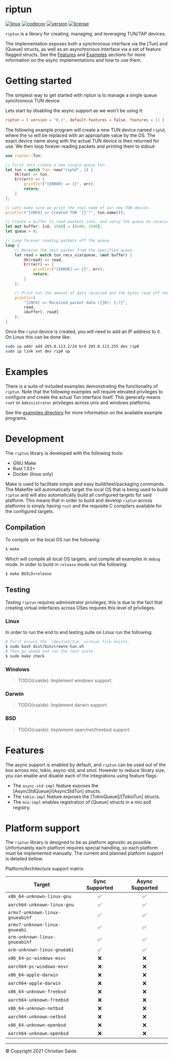 # riptun
[![linux](https://github.com/csaide/riptun/actions/workflows/linux.yml/badge.svg)](https://github.com/csaide/riptun/actions/workflows/linux.yml)
[![codecov](https://codecov.io/gh/csaide/riptun/branch/develop/graph/badge.svg?token=JIJN96Q4RG)](https://codecov.io/gh/csaide/riptun)
[![version](https://img.shields.io/crates/v/riptun)](https://crates.io/crates/riptun)
[![license](https://img.shields.io/crates/l/riptun)](https://github.com/tokio-rs/tokio/blob/master/LICENSE)

`riptun` is a library for creating, managing, and leveraging TUN/TAP devices.

The implementation exposes both a synchronous interface via the [Tun] and [Queue] structs, as well as an
asynchronous interface via a set of feature flagged structs. See the [Features](#features) and [Examples](#examples)
sections for more information on the async implementations and how to use them.

# Getting started

The simplest way to get started with riptun is to manage a single queue synchronous TUN device:

Lets start by disabling the async support as we won't be using it:

```toml
riptun = { version = "0.1", default-features = false, features = [] }
```

The following example program will create a new TUN device named `rip%d`, where the `%d`
will be replaced with an appropriate value by the OS. The exact device name along with the
actual TUN device is then returned for use. We then loop forever reading packets and printing
them to stdout:

```rust
use riptun::Tun;

// First lets create a new single queue tun.
let tun = match Tun::new("rip%d", 1) {
    Ok(tun) => tun,
    Err(err) => {
        println!("[ERROR] => {}", err);
        return;
    }
};

// Lets make sure we print the real name of our new TUN device.
println!("[INFO] => Created TUN '{}'!", tun.name());

// Create a buffer to read packets into, and setup the queue to receive from.
let mut buffer: [u8; 1500] = [0x00; 1500];
let queue = 0;

// Loop forever reading packets off the queue.
loop {
    // Receive the next packet from the specified queue.
    let read = match tun.recv_via(queue, &mut buffer) {
        Ok(read) => read,
        Err(err) => {
            println!("[ERROR] => {}", err);
            return;
        }
    };

    // Print out the amount of data received and the bytes read off the queue.
    println!(
        "[INFO] => Received packet data ({}B): {:?}",
        read,
        &buffer[..read]
    );
}
```

Once the `rip%d` device is created, you will need to add an IP address to it. On Linux this can be
done like:

```bash
sudo ip addr add 203.0.113.2/24 brd 203.0.113.255 dev rip0
sudo ip link set dev rip0 up
```

# Examples

There is a suite of included examples demonstrating the functionality of `riptun`. Note that the following examples
will require elevated privileges to configure and create the actual Tun interface itself. This generally means `root`
or `Administrator` privileges across unix and windows platforms.

See the [examples directory](examples/) for more information on the available example programs.

# Development

The `riptun` library is developed with the following tools:
- GNU Make
- Rust 1.53+
- Docker (linux only)

Make is used to facilitate simple and easy build/test/packaging commands. The Makefile will automatically target the local OS
that is being used to build `riptun` and will also automatically build all configured targets for said platform. This means that
in order to build and develop `riptun` across platforms is simply having `rust` and the requisite C compilers available for the
configured targets.

## Compilation

To compile on the local OS run the following:

```bash
$ make
```

Which will compile all local OS targets, and compile all examples in `debug` mode. In order to build in `release` mode
run the following:

```bash
$ make BUILD=release
```

## Testing

Testing `riptun` requires administrator privileges, this is due to the fact that creating virtual interfaces across OSes requires
this level of privileges.

### Linux

In order to run the end to end testing suite on Linux run the following:

```bash
# First ensure the `/dev/net/tun` virtual file exists.
$ sudo bash dist/bin/create-tun.sh
# Then go ahead and run the test suite.
$ sudo make check
```

### Windows

> TODO(csaide): Implement windows support.

### Darwin

> TODO(csaide): Implement darwin support.

### BSD

> TODO(csaide): Implement open/net/freebsd support.

# Features

The async support is enabled by default, and `riptun` can be used out of the box across mio, tokio,
async-std, and smol. However to reduce library size, you can enable and disable each of the integrations
using feature flags:
- The `async-std-impl` feature exposes the [AsyncStdQueue]/[AsyncStdTun] structs.
- The `tokio-impl` feature exposes the [TokioQueue]/[TokioTun] structs.
- The `mio-impl` enables registration of [Queue] structs in a mio poll registry.

# Platform support

The `riptun` library is designed to be as platform agnostic as possible. Unfortunately each platform requires
special handling, so each platform must be implemented manually. The current and planned platform support
is detailed bellow.

Platform/Architecture support matrix:

| Target                          | Sync Supported | Async Supported |
|---------------------------------|:--------------:|:---------------:|
| `x86_64-unknown-linux-gnu`      | ✅              | ✅               |
| `aarch64-unknown-linux-gnu`     | ✅              | ✅               |
| `armv7-unknown-linux-gnueabihf` | ✅              | ✅               |
| `armv7-unknown-linux-gnueabi`   | ✅              | ✅               |
| `arm-unknown-linux-gnueabihf`   | ✅              | ✅               |
| `arm-unknown-linux-gnueabi`     | ✅              | ✅               |
| `x86_64-pc-windows-msvc`        | ❌              | ❌               |
| `aarch64-pc-windows-msvc`       | ❌              | ❌               |
| `x86_64-apple-darwin`           | ❌              | ❌               |
| `aarch64-apple-darwin`          | ❌              | ❌               |
| `x86_64-unknown-freebsd`        | ❌              | ❌               |
| `aarch64-unknown-freebsd`       | ❌              | ❌               |
| `x86_64-unknown-netbsd`         | ❌              | ❌               |
| `aarch64-unknown-netbsd`        | ❌              | ❌               |
| `x86_64-unknown-openbsd`        | ❌              | ❌               |
| `aarch64-unknown-openbsd`       | ❌              | ❌               |

---
&copy; Copyright 2021 Christian Saide
